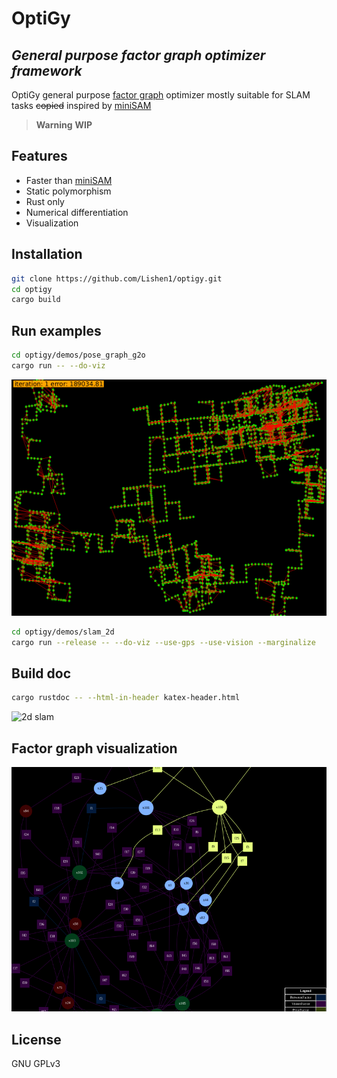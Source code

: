 # OptiGy
## _General purpose factor graph optimizer framework_

OptiGy general purpose [factor graph] optimizer mostly suitable for SLAM tasks ~~copied~~ inspired by [miniSAM]
>**Warning**
>**WIP**
## Features
- Faster than [miniSAM]
- Static polymorphism
- Rust only
- Numerical differentiation
- Visualization

## Installation

```sh
git clone https://github.com/Lishen1/optigy.git
cd optigy
cargo build
```
## Run examples
```sh
cd optigy/demos/pose_graph_g2o
cargo run -- --do-viz
```
![pose graph optimization](https://github.com/Lishen1/optigy/blob/master/static/pose_graph.gif)

```sh
cd optigy/demos/slam_2d
cargo run --release -- --do-viz --use-gps --use-vision --marginalize
````
## Build doc
```sh
cargo rustdoc -- --html-in-header katex-header.html
```
![2d slam](https://github.com/Lishen1/optigy/blob/master/static/2d-slam.gif)
## Factor graph visualization
![2d slam](https://github.com/Lishen1/optigy/blob/master/static/graph_viz.png)
## License
GNU GPLv3

[//]: # (These are reference links used in the body of this note and get stripped out when the markdown processor does its job. There is no need to format nicely because it shouldn't be seen. Thanks SO - http://stackoverflow.com/questions/4823468/store-comments-in-markdown-syntax)

   [factor graph]: <https://en.wikipedia.org/wiki/Factor_graph>
   [miniSAM]: <https://github.com/dongjing3309/minisam>

